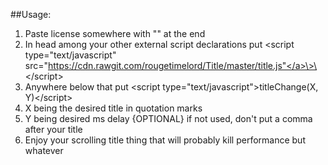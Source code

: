 ##Usage:
1. Paste license somewhere with "<!--" at the very beginning and "-->" at the end 
2. In head among your other external script declarations put \<script type="text/javascript" src="<a href="javascript:void(0)">https://cdn.rawgit.com/rougetimelord/Title/master/title.js"</a>\>\</script\>
3. Anywhere below that put \<script type="text/javascript"\>titleChange(X, Y)\</script\>
  3. X being the desired title in quotation marks
  3. Y being desired ms delay {OPTIONAL} if not used, don't put a comma after your title
4. Enjoy your scrolling title thing that will probably kill performance but whatever
